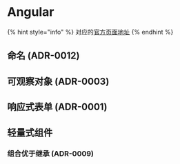 # Angular

{% hint style="info" %}
对应的[官方页面地址](https://contributing.bitwarden.com/architecture/clients/presentation/angular)
{% endhint %}

## 命名 (ADR-0012) <a href="#naming-adr-0012" id="naming-adr-0012"></a>

## 可观察对象 (ADR-0003) <a href="#observables-adr-0003" id="observables-adr-0003"></a>

## 响应式表单 (ADR-0001) <a href="#reactive-forms-adr-0001" id="reactive-forms-adr-0001"></a>

## 轻量式组件 <a href="#thin-components" id="thin-components"></a>

### 组合优于继承 (ADR-0009) <a href="#composition-over-inheritance-adr-0009" id="composition-over-inheritance-adr-0009"></a>
